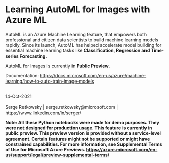 # Learning AutoML for Images with Azure ML

AutoML is an Azure Machine Learning feature, that empowers both professional and citizen data scientists to build machine learning models rapidly. Since its launch, AutoML has helped accelerate model building for essential machine learning tasks like **Classification, Regression and Time-series Forecasting.**

AutoML for Images is currently in **Public Preview**.

Documentation:
https://docs.microsoft.com/en-us/azure/machine-learning/how-to-auto-train-image-models

<br>
14-Oct-2021<br><br>
Serge Retkowsky | serge.retkowsky@microsoft.com | https://www.linkedin.com/in/serger/

<b>Note: All these Python notebooks were made for demo purposes. They were not designed for production usage.
This feature is currently in public preview. This preview version is provided without a service-level agreement. Certain features might not be supported or might have constrained capabilities. For more information, see Supplemental Terms of Use for Microsoft Azure Previews.
https://azure.microsoft.com/en-us/support/legal/preview-supplemental-terms/</b>
